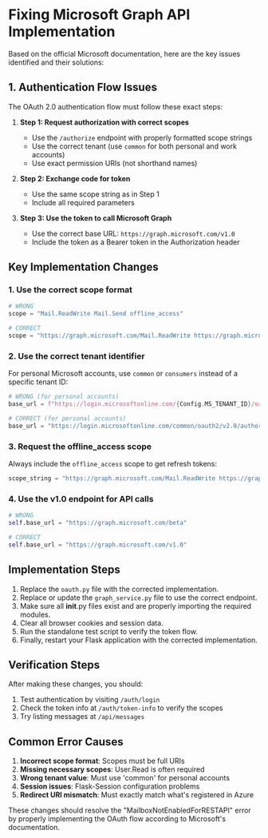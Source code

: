# Fixing Microsoft Graph API Implementation

Based on the official Microsoft documentation, here are the key issues identified and their solutions:

## 1. Authentication Flow Issues

The OAuth 2.0 authentication flow must follow these exact steps:

1. **Step 1: Request authorization with correct scopes**
   - Use the `/authorize` endpoint with properly formatted scope strings
   - Use the correct tenant (use `common` for both personal and work accounts)
   - Use exact permission URIs (not shorthand names)

2. **Step 2: Exchange code for token**
   - Use the same scope string as in Step 1
   - Include all required parameters

3. **Step 3: Use the token to call Microsoft Graph**
   - Use the correct base URL: `https://graph.microsoft.com/v1.0`
   - Include the token as a Bearer token in the Authorization header

## Key Implementation Changes

### 1. Use the correct scope format

```python
# WRONG
scope = "Mail.ReadWrite Mail.Send offline_access"

# CORRECT 
scope = "https://graph.microsoft.com/Mail.ReadWrite https://graph.microsoft.com/Mail.Send https://graph.microsoft.com/User.Read offline_access"
```

### 2. Use the correct tenant identifier

For personal Microsoft accounts, use `common` or `consumers` instead of a specific tenant ID:

```python
# WRONG (for personal accounts)
base_url = f"https://login.microsoftonline.com/{Config.MS_TENANT_ID}/oauth2/v2.0/authorize"

# CORRECT (for personal accounts)
base_url = "https://login.microsoftonline.com/common/oauth2/v2.0/authorize"
```

### 3. Request the offline_access scope

Always include the `offline_access` scope to get refresh tokens:

```python
scope_string = "https://graph.microsoft.com/Mail.ReadWrite https://graph.microsoft.com/Mail.Send https://graph.microsoft.com/User.Read offline_access"
```

### 4. Use the v1.0 endpoint for API calls

```python
# WRONG
self.base_url = "https://graph.microsoft.com/beta"

# CORRECT
self.base_url = "https://graph.microsoft.com/v1.0"
```

## Implementation Steps

1. Replace the `oauth.py` file with the corrected implementation.
2. Replace or update the `graph_service.py` file to use the correct endpoint.
3. Make sure all __init__.py files exist and are properly importing the required modules.
4. Clear all browser cookies and session data.
5. Run the standalone test script to verify the token flow.
6. Finally, restart your Flask application with the corrected implementation.

## Verification Steps

After making these changes, you should:

1. Test authentication by visiting `/auth/login`
2. Check the token info at `/auth/token-info` to verify the scopes
3. Try listing messages at `/api/messages`

## Common Error Causes

1. **Incorrect scope format**: Scopes must be full URIs
2. **Missing necessary scopes**: User.Read is often required
3. **Wrong tenant value**: Must use 'common' for personal accounts
4. **Session issues**: Flask-Session configuration problems
5. **Redirect URI mismatch**: Must exactly match what's registered in Azure

These changes should resolve the "MailboxNotEnabledForRESTAPI" error by properly implementing the OAuth flow according to Microsoft's documentation.